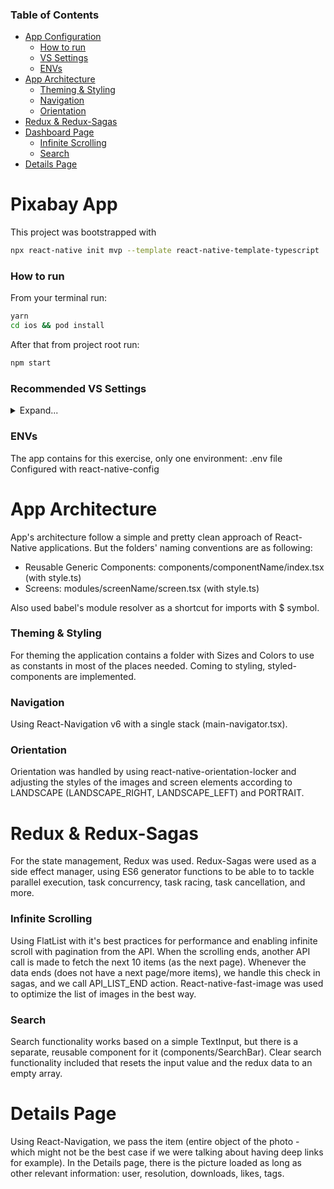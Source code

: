 ### Table of Contents  
- [App Configuration](#appconfig)
	- [How to run](#howtorun)
	- [VS Settings](#vssettings)
	- [ENVs](#envs)
- [App Architecture](#apparch)
    - [Theming & Styling](#theming)
    - [Navigation](#navigation)
    - [Orientation](#orientation)
- [Redux & Redux-Sagas](#redux)
- [Dashboard Page](#dashboard)
    - [Infinite Scrolling](#infinitescroll)
    - [Search](#search)
- [Details Page](#details)


<a name="appconfig"/>

# Pixabay App

This project was bootstrapped with

```sh
npx react-native init mvp --template react-native-template-typescript
```

<a name="howtorun"/>

### How to run

From your terminal run:
```sh
yarn
cd ios && pod install
```
After that from project root run:
```sh
npm start
```
<a name="vssettings"/>

### Recommended VS Settings 

<details>
  <summary>Expand...</summary>
  
```
{
    "eslint.validate": [
        "javascript",
        "javascriptreact",
        "typescript",
        "typescriptreact"
    ],
    "eslint.alwaysShowStatus": true,
    "eslint.format.enable": true,
    "editor.codeActionsOnSave": {
        "source.fixAll.eslint": true
    },
    "editor.defaultFormatter": "dbaeumer.vscode-eslint",
    "editor.formatOnSave": true,
  
    "[typescriptreact]": {
        "editor.formatOnSave": false
    },
    "[javascript]": {
        "editor.formatOnSave": false
    }
  }
```
</details>

<a name="envs"/>

### ENVs

The app contains for this exercise, only one environment: .env file
Configured with react-native-config

<a name="apparch"/>

# App Architecture

App's architecture follow a simple and pretty clean approach of React-Native applications. But the folders' naming conventions are as following:
- Reusable Generic Components: components/componentName/index.tsx (with style.ts)
- Screens: modules/screenName/screen.tsx (with style.ts)

Also used babel's module resolver as a shortcut for imports with $ symbol.

<a name="theming"/>

### Theming & Styling

For theming the application contains a folder with Sizes and Colors to use as constants in most of the places needed.
Coming to styling, styled-components are implemented.

<a name="navigation"/>

### Navigation

Using React-Navigation v6 with a single stack (main-navigator.tsx).

<a name="orientation"/>

### Orientation

Orientation was handled by using react-native-orientation-locker and adjusting the styles of the images and screen elements according to LANDSCAPE (LANDSCAPE_RIGHT, LANDSCAPE_LEFT) and PORTRAIT.

<a name="redux"/>

# Redux & Redux-Sagas

For the state management, Redux was used.
Redux-Sagas were used as a side effect manager, using ES6 generator functions to be able to to tackle parallel execution, task concurrency, task racing, task cancellation, and more.

<a name="infinitescroll"/>

### Infinite Scrolling

Using FlatList with it's best practices for performance and enabling infinite scroll with pagination from the API.
When the scrolling ends, another API call is made to fetch the next 10 items (as the next page).
Whenever the data ends (does not have a next page/more items), we handle this check in sagas, and we call API_LIST_END action.
React-native-fast-image was used to optimize the list of images in the best way.

<a name="search"/>

### Search

Search functionality works based on a simple TextInput, but there is a separate, reusable component for it (components/SearchBar).
Clear search functionality included that resets the input value and the redux data to an empty array.

<a name="details"/>

# Details Page

Using React-Navigation, we pass the item (entire object of the photo - which might not be the best case if we were talking about having deep links for example).
In the Details page, there is the picture loaded as long as other relevant information: user, resolution, downloads, likes, tags.

